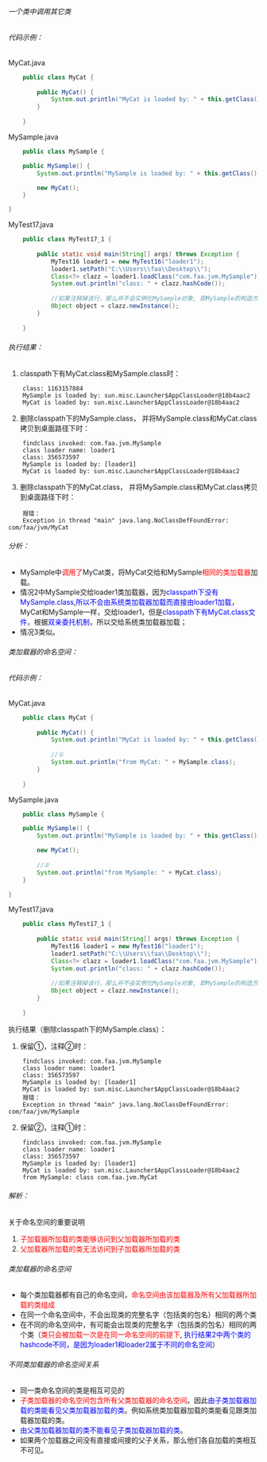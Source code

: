 ###### 一个类中调用其它类

###### 代码示例： 

MyCat.java
```java
    public class MyCat {
    
        public MyCat() {
            System.out.println("MyCat is loaded by: " + this.getClass().getClassLoader());
        }
    
    }

```

MySample.java
```java
    public class MySample {

    public MySample() {
        System.out.println("MySample is loaded by: " + this.getClass().getClassLoader());

        new MyCat();
    }

}
```

MyTest17.java
```java
    public class MyTest17_1 {
    
        public static void main(String[] args) throws Exception {
            MyTest16 loader1 = new MyTest16("loader1");
            loader1.setPath("C:\\Users\\faa\\Desktop\\");
            Class<?> clazz = loader1.loadClass("com.faa.jvm.MySample");
            System.out.println("class: " + clazz.hashCode());
    
            //如果注释掉该行，那么并不会实例化MySample对象, 即MySample的构造方法不会被调用，因此不会实例化MyCat对象，即没有对MyCat进行主动使用，这里就不会加载MyCat Class
            Object object = clazz.newInstance();
        }
    
    }

```

###### 执行结果：  

1. classpath下有MyCat.class和MySample.class时：
```
    class: 1163157884
    MySample is loaded by: sun.misc.Launcher$AppClassLoader@18b4aac2
    MyCat is loaded by: sun.misc.Launcher$AppClassLoader@18b4aac2
```
2. 删除classpath下的MySample.class， 并将MySample.class和MyCat.class拷贝到桌面路径下时：
```
    findclass invoked: com.faa.jvm.MySample
    class loader name: loader1
    class: 356573597
    MySample is loaded by: [loader1]
    MyCat is loaded by: sun.misc.Launcher$AppClassLoader@18b4aac2
```
3. 删除classpath下的MyCat.class， 并将MySample.class和MyCat.class拷贝到桌面路径下时：
```
    报错：
    Exception in thread "main" java.lang.NoClassDefFoundError: com/faa/jvm/MyCat
```

###### 分析：  
* MySample中<font color=red>调用了</font>MyCat类，将MyCat交给和MySample<font color=red>相同的类加载器</font>加载。  
* 情况2中MySample交给loader1类加载器，因为<font color=blue>classpath下没有MySample.class</font>,<font color=blue>所以不会由系统类加载器加载而直接由loader1加载</font>，MyCat和MySample一样，交给loader1，但是<font color=blue>classpath下有MyCat.class文件</font>，根据<font color=blue>双亲委托机制</font>，所以交给系统类加载器加载；  
* 情况3类似。  


###### 类加载器的命名空间：  

###### 代码示例： 

MyCat.java
```java
    public class MyCat {
    
        public MyCat() {
            System.out.println("MyCat is loaded by: " + this.getClass().getClassLoader());
        
            //①
            System.out.println("from MyCat: " + MySample.class);
        }
    
    }

```

MySample.java
```java
    public class MySample {

    public MySample() {
        System.out.println("MySample is loaded by: " + this.getClass().getClassLoader());

        new MyCat();
        
        //②
        System.out.println("from MySample: " + MyCat.class);
    }

}
```

MyTest17.java
```java
    public class MyTest17_1 {
    
        public static void main(String[] args) throws Exception {
            MyTest16 loader1 = new MyTest16("loader1");
            loader1.setPath("C:\\Users\\faa\\Desktop\\");
            Class<?> clazz = loader1.loadClass("com.faa.jvm.MySample");
            System.out.println("class: " + clazz.hashCode());
    
            //如果注释掉该行，那么并不会实例化MySample对象, 即MySample的构造方法不会被调用，因此不会实例化MyCat对象，即没有对MyCat进行主动使用，这里就不会加载MyCat Class
            Object object = clazz.newInstance();
        }
    
    }

```

执行结果（删除classpath下的MySample.class）：  
1. 保留①，注释②时：  
```
    findclass invoked: com.faa.jvm.MySample
    class loader name: loader1
    class: 356573597
    MySample is loaded by: [loader1]
    MyCat is loaded by: sun.misc.Launcher$AppClassLoader@18b4aac2
    报错：
    Exception in thread "main" java.lang.NoClassDefFoundError: com/faa/jvm/MySample
```
2. 保留②，注释①时：  
```
    findclass invoked: com.faa.jvm.MySample
    class loader name: loader1
    class: 356573597
    MySample is loaded by: [loader1]
    MyCat is loaded by: sun.misc.Launcher$AppClassLoader@18b4aac2
    from MySample: class com.faa.jvm.MyCat
```

###### 解析：  
关于命名空间的重要说明  
1. <font color=red>子加载器所加载的类能够访问到父加载器所加载的类</font>
2. <font color=red>父加载器所加载的类无法访问到子加载器所加载的类</font>


###### 类加载器的命名空间  
* 每个类加载器都有自己的命名空间，<font color=red>命名空间由该加载器及所有父加载器所加载的类组成</font>  
* 在同一个命名空间中，不会出现类的完整名字（包括类的包名）相同的两个类  
* 在不同的命名空间中，有可能会出现类的完整名字（包括类的包名）相同的两个类（<font color=red>类只会被加载一次是在同一命名空间的前提下</font>,<font color=blue> 执行结果2中两个类的hashcode不同，是因为loader1和loader2属于不同的命名空间</font>）


###### 不同类加载器的命名空间关系  
* 同一类命名空间的类是相互可见的
* <font color=red>子类加载器的命名空间包含所有父类加载器的命名空间</font>。因此<font color=blue>由子类加载器加载的类能看见父类加载器加载的类</font>。例如系统类加载器加载的类能看见跟类加载器加载的类。
* <font color=blue>由父类加载器加载的类不能看见子类加载器加载的类</font>。
* 如果两个加载器之间没有直接或间接的父子关系，那么他们各自加载的类相互不可见。
